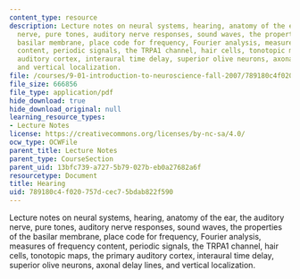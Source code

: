 ```yaml
---
content_type: resource
description: Lecture notes on neural systems, hearing, anatomy of the ear, the auditory
  nerve, pure tones, auditory nerve responses, sound waves, the properties of the
  basilar membrane, place code for frequency, Fourier analysis, measures of frequency
  content, periodic signals, the TRPA1 channel, hair cells, tonotopic maps, the primary
  auditory cortex, interaural time delay, superior olive neurons, axonal delay lines,
  and vertical localization.
file: /courses/9-01-introduction-to-neuroscience-fall-2007/789180c4f020757dcec75bdab822f590_12_hearing.pdf
file_size: 666856
file_type: application/pdf
hide_download: true
hide_download_original: null
learning_resource_types:
- Lecture Notes
license: https://creativecommons.org/licenses/by-nc-sa/4.0/
ocw_type: OCWFile
parent_title: Lecture Notes
parent_type: CourseSection
parent_uid: 13bfc739-a727-5b79-027b-eb0a27682a6f
resourcetype: Document
title: Hearing
uid: 789180c4-f020-757d-cec7-5bdab822f590
---
```

Lecture notes on neural systems, hearing, anatomy of the ear, the auditory nerve, pure tones, auditory nerve responses, sound waves, the properties of the basilar membrane, place code for frequency, Fourier analysis, measures of frequency content, periodic signals, the TRPA1 channel, hair cells, tonotopic maps, the primary auditory cortex, interaural time delay, superior olive neurons, axonal delay lines, and vertical localization.